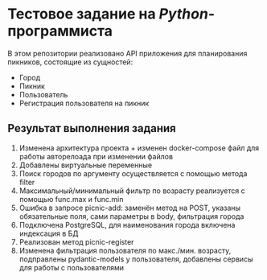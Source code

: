 # Тестовое задание на _Python_-программиста

В этом репозитории реализовано API приложения для планирования пикников, состоящие из сущностей:

- Город
- Пикник
- Пользователь
- Регистрация пользователя на пикник

## Результат выполнения задания

1. Изменена архитектура проекта + изменен docker-compose файл для работы авторелоада при изменении файлов
2. Добавлены виртуальные переменные
3. Поиск городов по аргументу осуществляется с помощью метода filter
4. Максимальный/минимальный фильтр по возрасту реализуется с помощью func.max и func.min
5. Ошибка в запросе picnic-add: заменён метод на POST, указаны обязательные поля, сами параметры в body, фильтрация
   города
6. Подключена PostgreSQL, для наименования города включена индексация в БД
7. Реализован метод picnic-register
8. Изменена фильтрация пользователя по макс./мин. возрасту, подправлены pydantic-models у пользователя, добавлены
   сервисы для работы с пользователями
